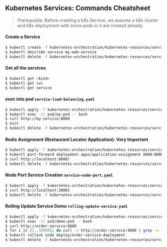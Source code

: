 ## Kubernetes Services: Commands Cheatsheet

> Prerequisite: Before creating a k8s Service, we assume a k8s cluster and k8s deployment with some pods in it are created already.

#### Create a Service
```bash
$ kubectl create -f kubernetes-orchestration/kubernetes-resources/service/simple-service.yaml
$ kubectl describe service my-web-service
$ kubectl delete -f kubernetes-orchestration/kubernetes-resources/service/simple-service.yaml
```

#### Get all the services
```bash
$ kubectl get <kind>
$ kubectl get svc
$ kubectl get service
```

#### exec into pod `service-load-balancing.yaml`
```bash
$ kubectl apply -f kubernetes-orchestration/kubernetes-resources/service/service-load-balancing.yaml
$ kubectl exec -it pod/my-pod -- bash
$ curl http://my-service:8080
$ exit
$ kubectl delete -f kubernetes-orchestration/kubernetes-resources/service/service-load-balancing.yaml
```

#### Redis Assignment (Restaurant Locator Application): Very Important
```bash
$ kubectl apply -f kubernetes-orchestration/kubernetes-resources/service/redis-assignment.yaml
$ kubectl port-forward deployment.apps/application-assignment 8080:8080
$ curl http://localhost:8080/
$ kubectl delete -f kubernetes-orchestration/kubernetes-resources/service/redis-assignment.yaml
```

#### Node Port Service Creation `service-node-port.yaml`
```bash
$ kubectl apply -f kubernetes-orchestration/kubernetes-resources/service/service-node-port.yaml
$ curl http://localhost:30001
$ kubectl delete -f kubernetes-orchestration/kubernetes-resources/service/service-node-port.yaml
```

#### Rolling Update Service Demo `rolling-update-service.yaml`
```bash
$ kubectl apply -f kubernetes-orchestration/kubernetes-resources/service/rolling-update-service.yaml
$ kubectl exec -it pod/demo-pod -- bash
$ curl http://order-service:8080
$ for i in {1..10000}; do curl -s http://order-service:8080 | grep -o "<title>[^<]*" | tail -c+8; done
$ kubectl rollout undo deploy/order-service-deployment
$ kubectl delete -f kubernetes-orchestration/kubernetes-resources/service/rolling-update-service.yaml
```
